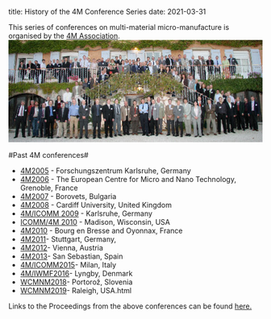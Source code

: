 title: History of the 4M Conference Series 
date: 2021-03-31

This series of conferences on multi-material micro-manufacture is organised by the [4M Association](/node/1.html). 
![4M2006 attendees](/images/060920_092cropped_edit.jpg)
<!--break-->
#Past 4M conferences#

 * [4M2005](http://www.4m-net.org/4M_Conference "4M2005 Conference") - Forschungszentrum Karlsruhe, Germany  
 * [4M2006](http://www.4m-net.org/Conference/4M2006 "4M2006 Conference") - The European Centre for Micro and Nano Technology, Grenoble, France  
 * [4M2007](http://www.4m-net.org/Conference/4M2007 "4M2007 Conference") - Borovets, Bulgaria  
 * [4M2008](http://www.4m-net.org/Conference/4M2008 "4M2008 Conference") - Cardiff University, United Kingdom
 * [4M/ICOMM 2009](/conference/200.html) - Karlsruhe, Germany
 * [ICOMM/4M 2010](http://www.conferencing.uwex.edu/conferences/ICOMM10) - Madison, Wisconsin, USA  
 * [4M2010](/conference/2010.html) - Bourg en Bresse and Oyonnax, France   
 * [4M2011](/conference/2011.html)- Stuttgart, Germany,  
 * [4M2012](/conference/2012.html)- Vienna, Austria  
 * [4M2013](/conference/2013.html)- San Sebastian, Spain
 * [4M/ICOMM2015](/conference/2015.html)- Milan, Italy 
 * [4M/IWMF2016](/conference/2016.html)- Lyngby, Denmark
 * [WCMNM2018](/conference/2018.html)- Portorož, Slovenia
 * [WCMNM2019](/contents/WCMNM-2019.html)- Raleigh, USA.html


Links to the Proceedings from the above conferences can be found [here.](/contents/4M-conference-serie.html)